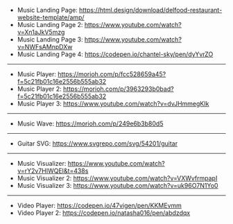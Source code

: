 - Music Landing Page: https://html.design/download/delfood-restaurant-website-template/amp/
- Music Landing Page 2: https://www.youtube.com/watch?v=Xn1aJkV5mzg
- Music Landing Page 3: https://www.youtube.com/watch?v=NWFsAMnpDXw
- Music Landing Page 4: https://codepen.io/chantel-sky/pen/dyYvrZO

---

- Music Player: https://morioh.com/p/fcc528659a45?f=5c21fb01c16e2556b555ab32
- Music Player 2: https://morioh.com/p/3963293b0bad?f=5c21fb01c16e2556b555ab32
- Music Player 3: https://www.youtube.com/watch?v=dvJHmmegKIk

---

- Music Wave: https://morioh.com/p/249e6b3b80d5

---

- Guitar SVG: https://www.svgrepo.com/svg/54201/guitar

---

- Music Visualizer: https://www.youtube.com/watch?v=rY2v7HIWQEI&t=438s
- Music Visualizer 2: https://www.youtube.com/watch?v=VXWvfrmpapI
- Music Visualizer 3: https://www.youtube.com/watch?v=uk96O7N1Yo0

---

- Video Player: https://codepen.io/47vigen/pen/KKMEvmm
- Video Player 2: https://codepen.io/natasha016/pen/abdzdqx
